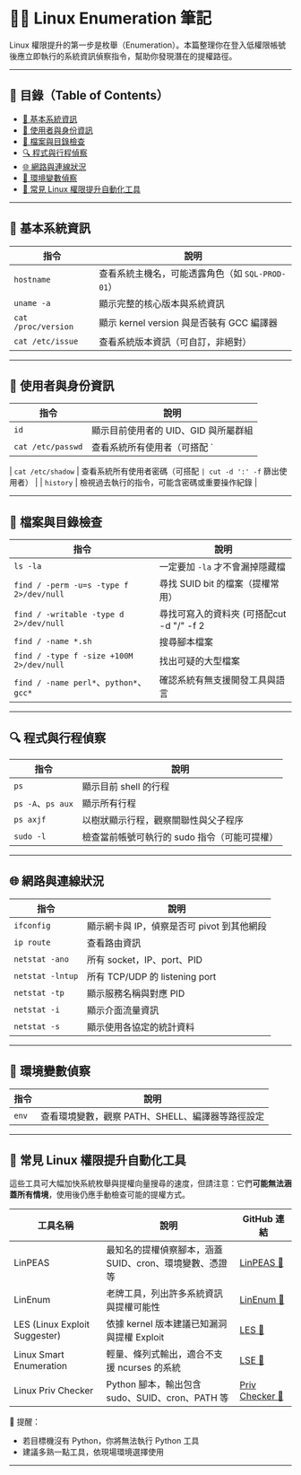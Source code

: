 # 🕵️‍♂️ Linux Enumeration 筆記

Linux 權限提升的第一步是枚舉（Enumeration）。本篇整理你在登入低權限帳號後應立即執行的系統資訊偵察指令，幫助你發現潛在的提權路徑。

---

## 📘 目錄（Table of Contents）
- [🔧 基本系統資訊](#🔧-基本系統資訊)
- [👤 使用者與身份資訊](#👤-使用者與身份資訊)
- [📂 檔案與目錄檢查](#📂-檔案與目錄檢查)
- [🔍 程式與行程偵察](#🔍-程式與行程偵察)
- [🌐 網路與連線狀況](#🌐-網路與連線狀況)
- [🌿 環境變數偵察](#🌿-環境變數偵察)
- [🧰 常見 Linux 權限提升自動化工具](#🧰-常見-Linux-權限提升自動化工具)


---

## 🔧 基本系統資訊

| 指令 | 說明 |
|------|------|
| `hostname` | 查看系統主機名，可能透露角色（如 `SQL-PROD-01`） |
| `uname -a` | 顯示完整的核心版本與系統資訊 |
| `cat /proc/version` | 顯示 kernel version 與是否裝有 GCC 編譯器 |
| `cat /etc/issue` | 查看系統版本資訊（可自訂，非絕對） |

---

## 👤 使用者與身份資訊

| 指令 | 說明 |
|------|------|
| `id` | 顯示目前使用者的 UID、GID 與所屬群組 |
| `cat /etc/passwd` | 查看系統所有使用者（可搭配 `| cut -d ':' -f` 篩出使用者） |

| `cat /etc/shadow` | 查看系統所有使用者密碼（可搭配 `| cut -d ':' -f` 篩出使用者） |
| `history` | 檢視過去執行的指令，可能含密碼或重要操作紀錄 |

---

## 📂 檔案與目錄檢查

| 指令 | 說明 |
|------|------|
| `ls -la` | 一定要加 `-la` 才不會漏掉隱藏檔 |
| `find / -perm -u=s -type f 2>/dev/null` | 尋找 SUID bit 的檔案（提權常用） |
| `find / -writable -type d 2>/dev/null` | 尋找可寫入的資料夾 (可搭配cut -d "/" -f 2 | sort -u)|
| `find / -name *.sh` | 搜尋腳本檔案 |
| `find / -type f -size +100M 2>/dev/null` | 找出可疑的大型檔案 |
| `find / -name perl*`、`python*`、`gcc*` | 確認系統有無支援開發工具與語言 |

---

## 🔍 程式與行程偵察

| 指令 | 說明 |
|------|------|
| `ps` | 顯示目前 shell 的行程 |
| `ps -A`、`ps aux` | 顯示所有行程 |
| `ps axjf` | 以樹狀顯示行程，觀察關聯性與父子程序 |
| `sudo -l` | 檢查當前帳號可執行的 sudo 指令（可能可提權） |

---

## 🌐 網路與連線狀況

| 指令 | 說明 |
|------|------|
| `ifconfig` | 顯示網卡與 IP，偵察是否可 pivot 到其他網段 |
| `ip route` | 查看路由資訊 |
| `netstat -ano` | 所有 socket，IP、port、PID |
| `netstat -lntup` | 所有 TCP/UDP 的 listening port |
| `netstat -tp` | 顯示服務名稱與對應 PID |
| `netstat -i` | 顯示介面流量資訊 |
| `netstat -s` | 顯示使用各協定的統計資料 |

---

## 🌿 環境變數偵察

| 指令 | 說明 |
|------|------|
| `env` | 查看環境變數，觀察 PATH、SHELL、編譯器等路徑設定 |

---

## 🧰 常見 Linux 權限提升自動化工具

這些工具可大幅加快系統枚舉與提權向量搜尋的速度，但請注意：它們**可能無法涵蓋所有情境**，使用後仍應手動檢查可能的提權方式。

| 工具名稱 | 說明 | GitHub 連結 |
|----------|------|--------------|
| LinPEAS | 最知名的提權偵察腳本，涵蓋 SUID、cron、環境變數、憑證等 | [LinPEAS 🔗](https://github.com/carlospolop/privilege-escalation-awesome-scripts-suite/tree/master/linPEAS) |
| LinEnum | 老牌工具，列出許多系統資訊與提權可能性 | [LinEnum 🔗](https://github.com/rebootuser/LinEnum) |
| LES (Linux Exploit Suggester) | 依據 kernel 版本建議已知漏洞與提權 Exploit | [LES 🔗](https://github.com/mzet-/linux-exploit-suggester) |
| Linux Smart Enumeration | 輕量、條列式輸出，適合不支援 ncurses 的系統 | [LSE 🔗](https://github.com/diego-treitos/linux-smart-enumeration) |
| Linux Priv Checker | Python 腳本，輸出包含 sudo、SUID、cron、PATH 等 | [Priv Checker 🔗](https://github.com/linted/linuxprivchecker) |

📌 提醒：
- 若目標機沒有 Python，你將無法執行 Python 工具
- 建議多熟一點工具，依現場環境選擇使用

---

